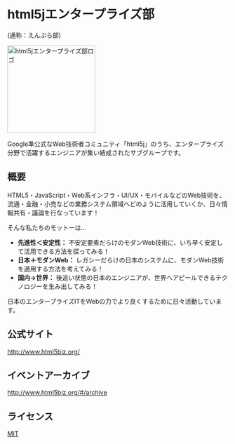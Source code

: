 html5jエンタープライズ部
====
(通称：えんぷら部)

<img src="https://avatars1.githubusercontent.com/u/4105415" alt="html5jエンタープライズ部ロゴ" title="html5jエンタープライズ部ロゴ" width="200" height="200"/>

Google準公式なWeb技術者コミュニティ「html5j」のうち、エンタープライズ分野で活躍するエンジニアが集い結成されたサブグループです。

## 概要

HTML5・JavaScript・Web系インフラ・UI/UX・モバイルなどのWeb技術を、流通・金融・小売などの業務システム領域へどのように活用していくか、日々情報共有・議論を行なっています！

そんな私たちのモットーは…

* **先進性＜安定性：** 不安定要素だらけのモダンWeb技術に、いち早く安定して活用できる方法を探ってみる！
* **日本＋モダンWeb：** レガシーだらけの日本のシステムに、モダンWeb技術を適用する方法を考えてみる！
* **国内→世界：** 後追い状態の日本のエンジニアが、世界へアピールできるテクノロジーを生み出してみる！

日本のエンタープライズITをWebの力でより良くするために日々活動しています。

## 公式サイト

<http://www.html5biz.org/>

## イベントアーカイブ

<http://www.html5biz.org/#/archive>

## ライセンス

[MIT](https://github.com/tcnksm/tool/blob/master/LICENCE)  

